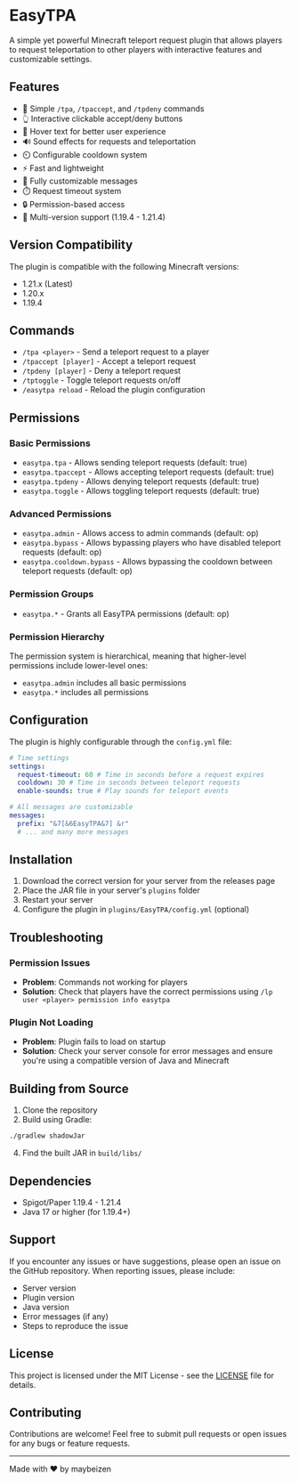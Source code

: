 # EasyTPA

A simple yet powerful Minecraft teleport request plugin that allows players to request teleportation to other players with interactive features and customizable settings.

## Features

- 🎯 Simple `/tpa`, `/tpaccept`, and `/tpdeny` commands
- 👆 Interactive clickable accept/deny buttons
- 💬 Hover text for better user experience
- 🔊 Sound effects for requests and teleportation
- ⏲️ Configurable cooldown system
- ⚡ Fast and lightweight
- 🎨 Fully customizable messages
- ⏱️ Request timeout system
- 🔒 Permission-based access
- 🔄 Multi-version support (1.19.4 - 1.21.4)

## Version Compatibility

The plugin is compatible with the following Minecraft versions:

- 1.21.x (Latest)
- 1.20.x
- 1.19.4

## Commands

- `/tpa <player>` - Send a teleport request to a player
- `/tpaccept [player]` - Accept a teleport request
- `/tpdeny [player]` - Deny a teleport request
- `/tptoggle` - Toggle teleport requests on/off
- `/easytpa reload` - Reload the plugin configuration

## Permissions

### Basic Permissions

- `easytpa.tpa` - Allows sending teleport requests (default: true)
- `easytpa.tpaccept` - Allows accepting teleport requests (default: true)
- `easytpa.tpdeny` - Allows denying teleport requests (default: true)
- `easytpa.toggle` - Allows toggling teleport requests (default: true)

### Advanced Permissions

- `easytpa.admin` - Allows access to admin commands (default: op)
- `easytpa.bypass` - Allows bypassing players who have disabled teleport requests (default: op)
- `easytpa.cooldown.bypass` - Allows bypassing the cooldown between teleport requests (default: op)

### Permission Groups

- `easytpa.*` - Grants all EasyTPA permissions (default: op)

### Permission Hierarchy

The permission system is hierarchical, meaning that higher-level permissions include lower-level ones:

- `easytpa.admin` includes all basic permissions
- `easytpa.*` includes all permissions

## Configuration

The plugin is highly configurable through the `config.yml` file:

```yaml
# Time settings
settings:
  request-timeout: 60 # Time in seconds before a request expires
  cooldown: 30 # Time in seconds between teleport requests
  enable-sounds: true # Play sounds for teleport events

# All messages are customizable
messages:
  prefix: "&7[&6EasyTPA&7] &r"
  # ... and many more messages
```

## Installation

1. Download the correct version for your server from the releases page
2. Place the JAR file in your server's `plugins` folder
3. Restart your server
4. Configure the plugin in `plugins/EasyTPA/config.yml` (optional)

## Troubleshooting

### Permission Issues

- **Problem**: Commands not working for players
- **Solution**: Check that players have the correct permissions using `/lp user <player> permission info easytpa`

### Plugin Not Loading

- **Problem**: Plugin fails to load on startup
- **Solution**: Check your server console for error messages and ensure you're using a compatible version of Java and Minecraft

## Building from Source

1. Clone the repository
2. Build using Gradle:

```bash
./gradlew shadowJar
```

4. Find the built JAR in `build/libs/`

## Dependencies

- Spigot/Paper 1.19.4 - 1.21.4
- Java 17 or higher (for 1.19.4+)

## Support

If you encounter any issues or have suggestions, please open an issue on the GitHub repository. When reporting issues, please include:

- Server version
- Plugin version
- Java version
- Error messages (if any)
- Steps to reproduce the issue

## License

This project is licensed under the MIT License - see the [LICENSE](license) file for details.

## Contributing

Contributions are welcome! Feel free to submit pull requests or open issues for any bugs or feature requests.

---

Made with ❤️ by maybeizen
